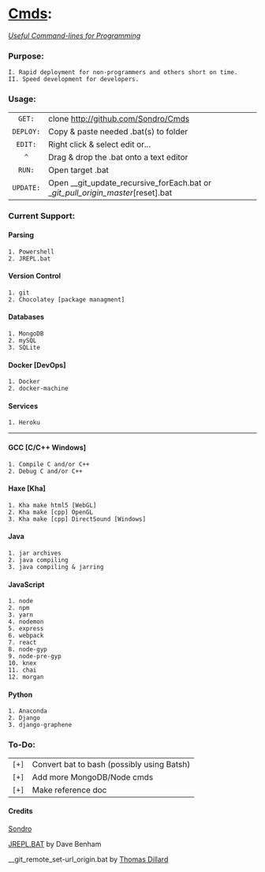 # [Cmds](https://github.com/Sondro/Cmds): 
[_Useful Command-lines for Programming_](https://github.com/sondro) 

### Purpose:
```
I. Rapid deployment for non-programmers and others short on time.
II. Speed development for developers.
```
### Usage:
|         |                                                                                   |
| :-----: | --------------------------------------------------------------------------------- |
| `GET:`  | clone http://github.com/Sondro/Cmds                                               |
|`DEPLOY:`| Copy & paste needed .bat(s) to folder                                             |
| `EDIT:` | Right click & select edit or...                                                   |
|   `^`   | Drag & drop the .bat onto a text editor                                           |
| `RUN:`  | Open target .bat                                                                  |
|`UPDATE:`| Open __git_update_recursive_forEach.bat or __git_pull_origin_master_[reset].bat   |

### Current Support:

#### Parsing
```
1. Powershell
2. JREPL.bat
```
#### Version Control
```
1. git
2. Chocolatey [package managment]
```
#### Databases
```
1. MongoDB
2. mySQL
3. SQLite
```
#### Docker [DevOps]
```
1. Docker
2. docker-machine
```
#### Services
```
1. Heroku
```
---------------------------
#### GCC [C/C++ Windows]
```
1. Compile C and/or C++ 
2. Debug C and/or C++
```
#### Haxe [Kha]
```
1. Kha make html5 [WebGL]
2. Kha make [cpp] OpenGL
3. Kha make [cpp] DirectSound [Windows]
```
#### Java
```
1. jar archives
2. java compiling
3. java compiling & jarring
```
#### JavaScript 
```
1. node
2. npm
3. yarn
4. nodemon
5. express
6. webpack
7. react
8. node-gyp
9. node-pre-gyp
10. knex
11. chai
12. morgan
```
#### Python
```
1. Anaconda
2. Django
3. django-graphene
```

### To-Do:
|     |                                                                |
| --- | -------------------------------------------------------------- |
|`[+]`| Convert bat to bash (possibly using Batsh)                     |
|`[+]`| Add more MongoDB/Node cmds                                     |
|`[+]`| Make reference doc                                             |


#### Credits
[Sondro](https://github.com/sondro)

[JREPL.BAT](https://www.dostips.com/forum/viewtopic.php?f=3&t=6044) by Dave Benham

__git_remote_set-url_origin.bat by [Thomas Dillard](https://github.com/HTMLGhozt)

